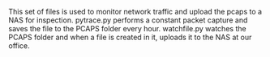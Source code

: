 This set of files is used to monitor network traffic and upload the pcaps to a NAS for inspection.
pytrace.py performs a constant packet capture and saves the file to the PCAPS folder every hour.
watchfile.py  watches the PCAPS folder and when a file is created in it, uploads it to the NAS at our office.
